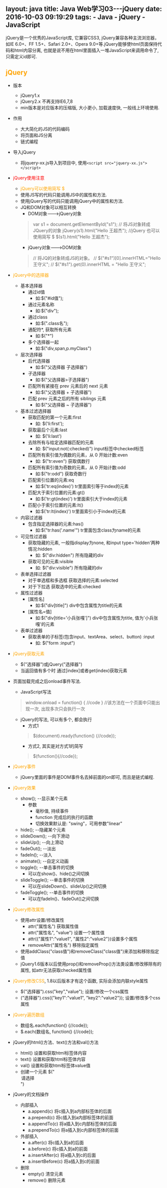 layout: java
title: Java Web学习03---jQuery
date: 2016-10-03 09:19:29
tags:
    - Java
    - jQuery
    - JavaScript
---
jQuery是一个优秀的JavaScript库, 它兼容CSS3, jQuery兼容各种主流浏览器，如IE 6.0+、FF 1.5+、Safari 2.0+、Opera 9.0+等.jQuery能够使html页面保持代码和html内容分离, 也就是说不用在html里面插入一堆JavaScript来调用命令了, 只需定义id即可.

<!--more-->

## <font color=orange>jQuery</font>
* 版本
    * jQuery1.x
    * jQuery2.x 不再支持IE6,7,8
    * min版本是对应版本的压缩版, 大小更小, 加载速度快, 一般线上环境使用.
* 作用
    * 大大简化的JS的代码编码
    * 将页面和JS分离
    * 链式编程
* 导入jQuery
    * 将jquery-xx.js导入到项目中, 使用`<script src="jquery-xx.js"></script>`
* <font color=red>jQuery使用注意</font>
    * <font color=orange>jQuery可以使用简写 $</font>
    * 使用JS写的代码只能调用JS中的属性和方法.
    * 使用jQuery写的代码只能调用jQuery中的属性和方法.
    * JQ和DOM对象可以相互转换
        * DOM对象--->jQuery对象
        >   var s1 = document.getElementById("s1");
        // 将JS对象转成JQuery的对象
        jQuery(s1).html("Hello 王超杰");
        //jQuery 也可以使用简写   $
        $(s1).html("Hello 王超杰");
        * jQuery对象--->DOM对象
        >   // 将JQ的对象转成JS的对象。
        // $("#s1")[0].innerHTML="Hello 王守义";
        // $("#s1").get(0).innerHTML = "Hello 王守义";
* <font color=orange>jQuery中的选择器</font>
    * 基本选择器
        * 通过id值
            * 如:$("#id值");
        * 通过元素名称
            * 如:$("div");
        * 通过class   
            * 如:$(".class名");
        * 通配符*, 获取所有元素
            * 如:$("*")
        * 多个选择器一起
            * 如:$("div,span,p.myClass")
    * 层次选择器
        * 后代选择器
            * 如:$("父选择器 子选择器")
        * 子选择器
            * 如:$("父选择器>子选择器")
        * 匹配所有紧接在 prev 元素后的 next 元素
            * 如:$("父选择器 + 子选择器")
        * 匹配 prev 元素之后的所有 siblings 元素
            * 如:$("父选择器 ~ 子选择器")
    * 基本过滤选择器
        * 获取匹配的第一个元素:first
            * 如: $('li:first');
        * 获取最后个元素:last
            * 如: $('li:last')
        * 去除所有与给定选择器匹配的元素
            * 如: $("input:not(:checked)") input标签中checked标签
        * 匹配所有索引值为偶数的元素，从 0 开始计数:even
            * 如: $("tr:even") 获取偶数行
        * 匹配所有索引值为奇数的元素，从 0 开始计数:odd
            * 如:$("tr:odd") 获取奇数行
        * 匹配索引位置的元素:eq
            * 如:$('tr:eq(index)') tr里面索引等于index的元素
        * 匹配大于索引位置的元素:gt()
            * 如:$('tr:gt(index)') tr里面索引大于index的元素
        * 匹配小于索引位置的元素:lt()
            * 如:$('tr:lt(index)') tr里面索引小于index的元素
    * 内容过滤器
        * 包含指定选择器的元素:has()
            * 如:$("tr:has('.name'") tr里面包含class为name的元素
    * 可见性过滤器
        * 获取隐藏的元素, 一般指display为none, 和input type='hidden'两种情况:hidden
            * 如: $("div:hidden") 所有隐藏的div
        * 获取可见的元素:visible
            * 如: $("div:visible") 所有隐藏的div
    * 表单选择过滤器
        * 对于单选框和多选框 获取选择的元素:selected
        * 对于下拉选 获取选中的元素:checked
    * 属性过滤器
        * [属性名]
            * 如:$("div[title]") div中包含属性为title的元素
        * [属性名=值]
            * 如:$("div[title='小兵张嘎']") div中包含属性为title, 值为'小兵张嘎'的元素
    * 表单过滤器
        * 获取表单的子标签(包含input、textArea、select、button) :input
            * 如: $("form :input")
        
* <font color=orange>jQuery获取元素</font>
    * $("选择器")或jQuery("选择器")
    * 当返回值有多个时 通过[index]或者get(index)获取元素
* 页面加载完成之后onload事件写法.
    * JavaScript写法
    >   window.onload = function() {
    //code
    }
    //该方法在一个页面中只能出现一次, 出现多次只会执行一次
    * jQuery的写法, 可以有多个, 都会执行
        * 方式1
        >   $(document).ready(function() {//code});
        * 方式2, 其实是对方式1的简写
        >   $(function(){//code});
* <font color=orange>jQuery事件</font>
    * jQuery里面的事件是DOM事件名去掉前面的on即可, 而且是链式编程.
* <font color=orange>jQuery效果</font>
    * show(); --显示某个元素
        * 参数
            * 毫秒值, 持续事件
            * function 完成后的执行的函数
            * 切换效果默认是:  "swing"，可用参数"linear"
    * hide(); --隐藏某个元素
    * slideDown();	--向下滑动
    * slideUp();	--向上滑动
    * fadeOut();	--淡出
    * fadeIn();		--淡入
    * animate();	--自定义动画
    * toggle();		--单击事件的切换
        * 可以在show()、hide()之间切换
    * slideToggle();		--单击事件的切换
        * 可以在slideDown()、slideUp()之间切换
    * fadeToggle();		--单击事件的切换
        * 可以在fadeIn()、fadeOut()之间切换
* <font color=orange>jQuery修改属性</font>
    * 使用attr设置/修改属性
        * attr("属性名") 获取属性值
        * attr("属性名", "value")  设置一个属性值
        * attr({"属性1":"value1", "属性2":"value2"})设置多个属性
        * removeAttr("属性名") 移除指定属性
    * 使用addClass("class值")和removeClass("class值")来添加和移除指定值
    * jQuery1.6版本以后使用prop()和removeProp()方法类设置/修改移除有的属性, 如attr无法获取checked属性值
* <font color=orange>jQuery修改CSS</font>, 1.8以后版本才有这个函数, 实际会添加内联style属性
    * $("选择器").css("key","value"); 设置/修改一个css属性
    * ("选择器").css({"key1":"value1", "key2":"value2"}); 设置/修改多个css属性
* <font color=orange>jQuery遍历数组</font>
    * 数组名.each(function() {//code});
    * $.each(数组名, function() {//code});
* jQuery的html()方法、text()方法和val()方法
    * html() 设置和获取html标签体内容
    * text() 设置和获取html标签体内容
    * val() 设置和获取html标签体value值
    * 创建一个元素 $("<option>请选择</option>")
* jQuery的文档操作
    * 内部插入
        * a.append(c) 将c插入到a内部标签体的后面
        * a.prepend(c) 将c插入到a内部标签体的前面
        * a.appendTo(c) 将a插入到c内部标签体的后面
        * a.prependTo(c)  将a插入到c内部标签体的前面
    * 外部插入
        * a.after(c) 将c插入到a的后面
        * a.before(c) 将c插入到a的前面
        * a.insertAfter(c) 将a插入到c的后面
        * a.insertBefore(c) 将a插入到c的前面
    * 删除
        * empty() 清空元素
        * remove() 删除元素
